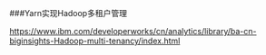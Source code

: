 ###Yarn实现Hadoop多租户管理

https://www.ibm.com/developerworks/cn/analytics/library/ba-cn-biginsights-Hadoop-multi-tenancy/index.html